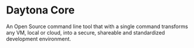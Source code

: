 # Daytona Core
An Open Source command line tool that with a single command transforms any VM, local or cloud, into a secure, shareable and standardized development environment.
